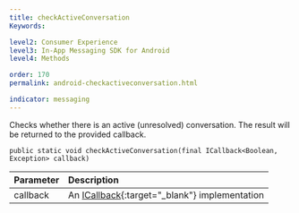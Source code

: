 ```yaml
---
title: checkActiveConversation
Keywords:

level2: Consumer Experience
level3: In-App Messaging SDK for Android
level4: Methods

order: 170
permalink: android-checkactiveconversation.html

indicator: messaging
---
```


Checks whether there is an active (unresolved) conversation. The result will be returned to the provided callback.

`public static void checkActiveConversation(final ICallback<Boolean, Exception> callback)`

| Parameter | Description |
| :--- | :--- |
| callback | An [ICallback](android-callbacks-index.html){:target="_blank"} implementation |

